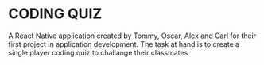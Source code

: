# CODING QUIZ

A React Native application created by Tommy, Oscar, Alex and Carl for their first project in application development. The task at hand is to create a single player coding quiz to challange their classmates
